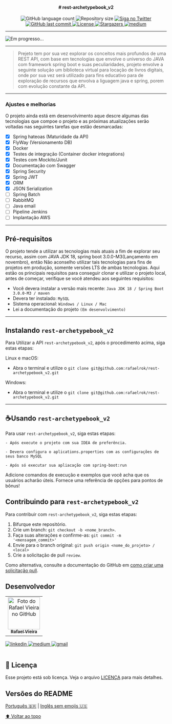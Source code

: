 <h4 align="center"> 
  # rest-archetypebook_v2
</h4>


<!---Esses são exemplos. Veja https://shields.io para outras pessoas ou para personalizar este conjunto de escudos. Você pode querer incluir dependências, status do projeto e informações de licença aqui--->

<p align="center">
     <img alt="GitHub language count" src="https://img.shields.io/github/commit-status/rafaelrok/rest-archetypebook_v2/main/0d4a9c360f41bd33e2970edb2c3bdbec3ada6506?logo=git">
     <img alt="Repository size" src="https://img.shields.io/github/repo-size/rafaelrok/rest-archetypebook_v2?logo=github">
     <a href="https://twitter.com/RafaelV38440615">
      <img alt="Siga no Twitter" src="https://img.shields.io/twitter/url?url=https://github.com/rafaelrok/rest-archetypebook_v2/edit/main/README.md">
     </a>  
     <a href="https://github.com/rest-archetypebook_v2/README.md/commits/master">
      <img alt="GitHub last commit" src="https://img.shields.io/github/last-commit/rafaelrok/rest-archetypebook_v2">
     </a>
     <a href="https://github.com/rafaelrok/rest-archetypebook_v2/blob/main/LICENSE">
      <img alt="License" src="https://img.shields.io/hexpm/l/apa?logo=apache">
     </a>  
     <a href="https://github.com/tgmarinho/README-ecoleta/stargazers">
      <img alt="Stargazers" src="https://img.shields.io/github/stars/rafaelrok/rest-archetypebook_v2?style=social">
     </a>
     <a href="https://medium.com/@rafael">
      <img alt="medium" src="https://img.shields.io/twitter/url?label=Medium&logo=medium&style=social&url=https%3A%2F%2Fmedium.com%2F%40rafael.">
     </a>
  </p>

---
<img src="Em progresso...." alt="Em progresso...">

---
> Prejeto tem por sua vez explorar os conceitos mais profundos de uma REST API, com base em tecnologias que envolve o universo do JAVA com framework spring boot
> e suas peculiaridades, projeto envolve a seguinte solução um biblioteca virtual para locação de livros digitais, onde por sua vez será utilizado para fins educativo 
> para de exploração de recursos que envolva a liguagem java e spring, porem com evolução constante da API.

---
### Ajustes e melhorias

O projeto ainda está em desenvolvimento aque descre algumas das tecnologias que compoe o projeto e as próximas atualizações serão voltadas nas seguintes 
tarefas que estão desmarcadas:

- [x] Spring hateoas (Maturidade da API)
- [x] FlyWay (Versionamento DB)
- [x] Docker
- [x] Testes de integração (Container docker integrations)
- [x] Testes com Mockito/Junit
- [x] Documentação com Swagger
- [x] Spring Security
- [x] Spring JWT
- [x] ORM
- [x] JSON Serialization
- [ ] Spring Batch
- [ ] RabbitMQ
- [ ] Java email
- [ ] Pipeline Jenkins
- [ ] Implantação AWS

---
## Pré-requisitos

O projeto tende a utilizar as tecnologias mais atuais a fim de explorar seu recurso, assim com JAVA JDK 18, spring boot 3.0.0-M3(Lançamento em novembro), então 
Não aconselho utilizar tais tecnologias para fins de projetos em produção, somente versões LTS de ambas tecnologias.
Aqui estão os principais requisitos para conseguir clonar e utilizar o projeto local, antes de começar, verifique se você atendeu aos seguintes requisitos:
<!---Estes são apenas requisitos de exemplo. Adicionar, duplicar ou remover conforme necessário--->
* Você devera instalar a versão mais recente: `Java JDK 18 / Spring Boot 3.0.0-M3 / maven`
* Devera ter instalado: `MySQL`
* Sistema operacional: `Windows / Linux / Mac`
* Lei a documentação do projeto `(Em desenvolvimento)`

---
## Instalando `rest-archetypebook_v2`

Para Utilizar a API `rest-archetypebook_v2`, após o procedimento acima, siga estas etapas:

Linux e macOS:
* Abra o terminal e utilize o `git clone git@github.com:rafaelrok/rest-archetypebook_v2.git`

Windows:
* Abra o terminal e utilize o `git clone git@github.com:rafaelrok/rest-archetypebook_v2.git`
---

## ☕Usando `rest-archetypebook_v2`

Para usar `rest-archetypebook_v2`, siga estas etapas:

```
- Após execute o projeto com sua IDEA de preferência.

- Devera configura o aplications.properties com as configurações de seus banco MySQL

- Após só executar sua apliacação com spring-boot:run
```

Adicione comandos de execução e exemplos que você acha que os usuários acharão úteis. Fornece uma referência de opções para pontos de bônus!

## Contribuindo para `rest-archetypebook_v2`
<!---Se o seu README for longo ou se você tiver algum processo ou etapas específicas que deseja que os contribuidores sigam, considere a criação de um arquivo CONTRIBUTING.md separado--->
Para contribuir com `rest-archetypebook_v2`, siga estas etapas:

1. Bifurque este repositório.
2. Crie um branch: `git checkout -b <nome_branch>`.
3. Faça suas alterações e confirme-as: `git commit -m '<mensagem_commit>'`
4. Envie para o branch original: `git push origin <nome_do_projeto> / <local>`
5. Crie a solicitação de pull `review`.

Como alternativa, consulte a documentação do GitHub em [como criar uma solicitação pull](https://help.github.com/en/github/collaborating-with-issues-and-pull-requests/creating-a-pull-request).

## Desenvolvedor
<table>
  <tr>
    <td align="center">
      <a href="#">
        <img src="https://avatars.githubusercontent.com/u/8467131?v=4" width="100px;" alt="Foto do Rafael Vieira no GitHub"/><br>
        <sub>
          <b>Rafael Vieira</b>
        </sub>
      </a>
    </td>
  </tr>
</table>
<table>
  <tr>
    <a href="https://www.linkedin.com/in/rafaelvieira-s/">
      <img alt="linkedin" src="https://img.shields.io/twitter/url?label=Linkedin&logo=linkedin&style=social&url=https%3A%2F%2Fwww.linkedin.com%2Fin%2Frafaelvieira-s%2F">
    </a>
    <a href="https://medium.com/@rafael">
      <img alt="medium" src="https://img.shields.io/twitter/url?label=Medium&logo=medium&style=social&url=https%3A%2F%2Fmedium.com%2F%40rafael.">
    </a>
    <a href="rafaelrok25@gmail.com">
      <img alt="gmail" src="https://img.shields.io/twitter/url?label=gmail&logo=gmail&style=social&url=https%3A%2F%2Fmail.google.com%2F">
    </a>
  </tr>
</table>


## 📝 Licença

Esse projeto está sob licença. Veja o arquivo [LICENÇA](LICENSE.md) para mais detalhes.

##  Versões do README

[Português 🇧🇷](./README.md)  |  [Inglês sem emojis 🇺🇸](./README-en.md) 

[⬆ Voltar ao topo](#rest-archetypebook_v2)<br>
